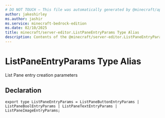 ```yaml
---
# DO NOT TOUCH — This file was automatically generated by @minecraft/api-docs-generator, to report problems file an issue at https://github.com/Mojang/minecraft-scripting-libraries
author: jakeshirley
ms.author: jashir
ms.service: minecraft-bedrock-edition
ms.date: 02/10/2025
title: minecraft/server-editor.ListPaneEntryParams Type Alias
description: Contents of the @minecraft/server-editor.ListPaneEntryParams type alias.
---
```

# ListPaneEntryParams Type Alias

List Pane entry creation parameters

## Declaration
`export type ListPaneEntryParams = ListPaneButtonEntryParams | ListPaneBoolEntryParams | ListPaneTextEntryParams | ListPaneImageEntryParams;`
